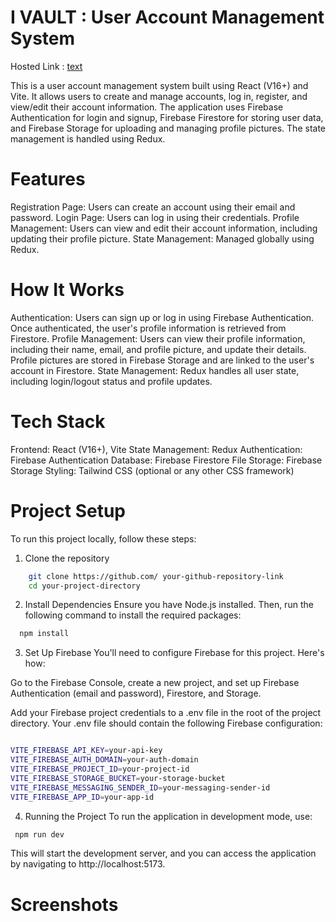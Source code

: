 # I VAULT : User Account Management System

Hosted Link : [text](https://profvault.netlify.app/)

This is a user account management system built using React (V16+) and Vite. It allows users to create and manage accounts, log in, register, and view/edit their account information. The application uses Firebase Authentication for login and signup, Firebase Firestore for storing user data, and Firebase Storage for uploading and managing profile pictures. The state management is handled using Redux.

# Features
Registration Page: Users can create an account using their email and password.
Login Page: Users can log in using their credentials.
Profile Management: Users can view and edit their account information, including updating their profile picture.
State Management: Managed globally using Redux.

# How It Works
Authentication: Users can sign up or log in using Firebase Authentication. Once authenticated, the user's profile information is retrieved from Firestore.
Profile Management: Users can view their profile information, including their name, email, and profile picture, and update their details. Profile pictures are stored in Firebase Storage and are linked to the user's account in Firestore.
State Management: Redux handles all user state, including login/logout status and profile updates.

# Tech Stack
Frontend: React (V16+), Vite
State Management: Redux
Authentication: Firebase Authentication
Database: Firebase Firestore
File Storage: Firebase Storage
Styling: Tailwind CSS (optional or any other CSS framework)

# Project Setup
To run this project locally, follow these steps:

1. Clone the repository

```bash
    git clone https://github.com/ your-github-repository-link
    cd your-project-directory
```
2. Install Dependencies
Ensure you have Node.js installed. Then, run the following command to install the required packages:

```bash
  npm install
```

3. Set Up Firebase
You'll need to configure Firebase for this project. Here's how:

Go to the Firebase Console, create a new project, and set up Firebase Authentication (email and password), Firestore, and Storage.

Add your Firebase project credentials to a .env file in the root of the project directory. Your .env file should contain the following Firebase configuration:

```bash

VITE_FIREBASE_API_KEY=your-api-key
VITE_FIREBASE_AUTH_DOMAIN=your-auth-domain
VITE_FIREBASE_PROJECT_ID=your-project-id
VITE_FIREBASE_STORAGE_BUCKET=your-storage-bucket
VITE_FIREBASE_MESSAGING_SENDER_ID=your-messaging-sender-id
VITE_FIREBASE_APP_ID=your-app-id
```

4. Running the Project
To run the application in development mode, use:

```bash
 npm run dev
```

This will start the development server, and you can access the application by navigating to http://localhost:5173.

# Screenshots

